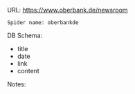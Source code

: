 URL: https://www.oberbank.de/newsroom

    Spider name: oberbankde

DB Schema:
- title
- date
- link
- content

Notes: